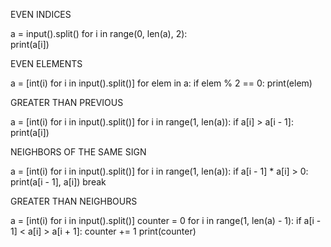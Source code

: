 EVEN INDICES

a = input().split()
for i in range(0, len(a), 2):    
    print(a[i])
    
 EVEN ELEMENTS
 
 a = [int(i) for i in input().split()]
for elem in a:
    if elem % 2 == 0:
        print(elem)
        
 GREATER THAN PREVIOUS
 
 a = [int(i) for i in input().split()]
for i in range(1, len(a)):
    if a[i] > a[i - 1]:
        print(a[i])
        
  NEIGHBORS OF THE SAME SIGN
  
  a = [int(i) for i in input().split()]
for i in range(1, len(a)):
    if a[i - 1] * a[i] > 0:
        print(a[i - 1], a[i])
        break
        
   GREATER THAN NEIGHBOURS
   
   a = [int(i) for i in input().split()]
counter = 0
for i in range(1, len(a) - 1):
    if a[i - 1] < a[i] > a[i + 1]:
        counter += 1
print(counter)
